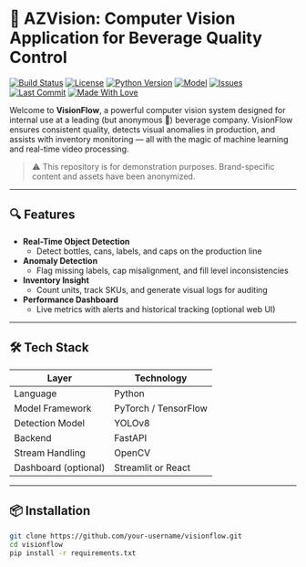 # 🌵 AZVision: Computer Vision Application for Beverage Quality Control

[![Build Status](https://img.shields.io/github/actions/workflow/status/jharnos/azvision/ci.yml?branch=main)](https://github.com/jharnos/azvision/actions)
[![License](https://img.shields.io/github/license/jharnos/azvision/visionflow)](LICENSE)
[![Python Version](https://img.shields.io/badge/python-3.9%2B-blue.svg)](https://www.python.org/downloads/)
[![Model](https://img.shields.io/badge/model-YOLOv8-brightgreen)](https://github.com/ultralytics/ultralytics)
[![Issues](https://img.shields.io/github/issues/jharnos/azvision/)](https://github.com/jharnos/azvision/issues)
[![Last Commit](https://img.shields.io/github/last-commit/jharnos/azvision/)](https://github.com/jharnos/azvision/commits/main)
[![Made With Love](https://img.shields.io/badge/Made%20with-%F0%9F%92%96-red.svg)](#)

Welcome to **VisionFlow**, a powerful computer vision system designed for internal use at a leading (but anonymous 👀) beverage company. VisionFlow ensures consistent quality, detects visual anomalies in production, and assists with inventory monitoring — all with the magic of machine learning and real-time video processing.

> ⚠️ This repository is for demonstration purposes. Brand-specific content and assets have been anonymized.

---

## 🔍 Features

- **Real-Time Object Detection**
  - Detect bottles, cans, labels, and caps on the production line
- **Anomaly Detection**
  - Flag missing labels, cap misalignment, and fill level inconsistencies
- **Inventory Insight**
  - Count units, track SKUs, and generate visual logs for auditing
- **Performance Dashboard**
  - Live metrics with alerts and historical tracking (optional web UI)

---

## 🛠️ Tech Stack

| Layer                | Technology           |
| -------------------- | -------------------- |
| Language             | Python               |
| Model Framework      | PyTorch / TensorFlow |
| Detection Model      | YOLOv8               |
| Backend              | FastAPI              |
| Stream Handling      | OpenCV               |
| Dashboard (optional) | Streamlit or React   |

---

## 📦 Installation

```bash
git clone https://github.com/your-username/visionflow.git
cd visionflow
pip install -r requirements.txt
```
